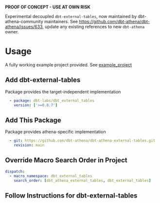 **PROOF OF CONCEPT - USE AT OWN RISK**

Experimental decoupled `dbt-external-tables`, now maintained by dbt-athena-community maintainers. See https://github.com/dbt-athena/dbt-athena/issues/633, update any existing references to new `dbt-athena` owner.

# Usage

A fully working example project provided. See [example_project](example_project)

## Add dbt-external-tables

Package provides the target-independent implementation

```yaml
  - package: dbt-labs/dbt_external_tables
    version: ['>=0.8.7']
```

## Add This Package

Package provides athena-specific implementation

```yaml
  - git: https://github.com/dbt-athena/dbt-athena-external-tables.git
    revision: main
```

## Override Macro Search Order in Project

```yaml
dispatch:
  - macro_namespace: dbt_external_tables
    search_order: [dbt_athena_external_tables, dbt_external_tables]
```

## Follow Instructions for dbt-external-tables
